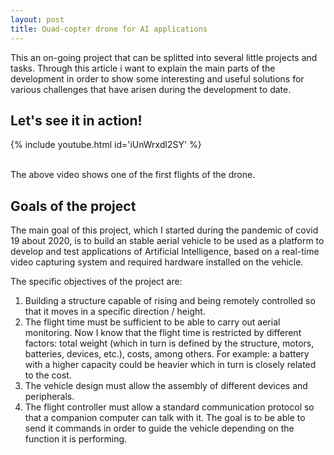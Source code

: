 ```yaml
---
layout: post
title: Quad-copter drone for AI applications
---
```

This  an on-going project that can be splitted into several little projects and tasks. Through this article i want to explain the main parts of the development in order to show some interesting and useful solutions for various challenges that have arisen during the development to date.

<!--more-->

##  Let's see it in action!
{% include youtube.html id='iUnWrxdl2SY' %}



<br />
The above video shows one of the first flights of the drone.

##  Goals of the project

The main goal of this project, which I started during the pandemic of covid 19 about 2020, is to build an stable aerial vehicle to be used as a platform to develop and test applications of Artificial Intelligence, based on a real-time video capturing system and required hardware installed on the vehicle.

The specific objectives of the project are:
1. Building a structure capable of rising and being remotely controlled so that it moves in a specific direction / height.
2. The flight time must be sufficient to be able to carry out aerial monitoring. Now I know that the flight time is restricted by different factors: total weight (which in turn is defined by the structure, motors, batteries, devices, etc.), costs, among others. For example: a battery with a higher capacity could be heavier which in turn is closely related to the cost.
3. The vehicle design must allow the assembly of different devices and peripherals.
4. The flight controller must allow a standard communication protocol so that a companion computer can talk with it. The goal is to be able to send it commands in order to guide the vehicle depending on the function it is performing.




